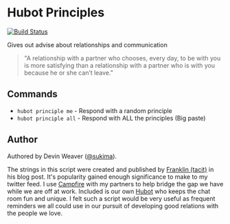 # Hubot Principles

[![Build Status](https://travis-ci.org/hubot-scripts/hubot-principles.png?branch=master)](https://travis-ci.org/hubot-scripts/hubot-principles)

Gives out advise about relationships and communication

> "A relationship with a partner who chooses, every day, to be with you is more
> satisfying than a relationship with a partner who is with you because he or
> she can’t leave."

## Commands

- `hubot principle me`  - Respond with a random principle
- `hubot principle all` - Respond with ALL the principles (Big paste)

## Author

Authored by Devin Weaver ([@sukima][]).

The strings in this script were created and published by [Franklin
(tacit)][tacit] in his blog post. It's popularity gained enough significance to
make to my twitter feed. I use [Campfire][] with my partners to help bridge the
gap we have while we are off at work. Included is our own [Hubot][] who keeps
the chat room fun and unique. I felt such a script would be very useful as
frequent reminders we all could use in our pursuit of developing good relations
with the people we love.

[@sukima]: https://github.com/sukima/
[tacit]: http://tacit.livejournal.com/388290.html
[Campfire]: https://campfirenow.com/
[Hubot]: http://hubot.github.com/
